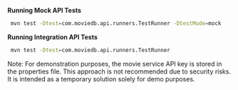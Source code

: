 **Running Mock API Tests**
```bash
 mvn test -Dtest=com.moviedb.api.runners.TestRunner -DtestMode=mock
```

**Running Integration API Tests**
```bash
 mvn test -Dtest=com.moviedb.api.runners.TestRunner
 ```
 
Note: For demonstration purposes, the movie service API key is stored in the properties file. This approach is not recommended due to security risks. It is intended as a temporary solution solely for demo purposes.
